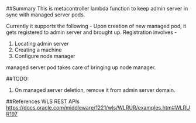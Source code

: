 ##Summary
This is metacontroller lambda function to keep admin server in sync with managed server pods.

Currently it supports the following -
Upon creation of new managed pod, it gets registered to admin server and brought up.
Registration involves -
1. Locating admin server
2. Creating a machine
3. Configure node manager

managed server pod takes care of bringing up node manager.

##TODO:
1. On managed server deletion, remove it from admin server domain.


##References
WLS REST APIs
https://docs.oracle.com/middleware/1221/wls/WLRUR/examples.htm#WLRUR197
